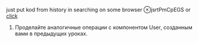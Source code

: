 just put kod from history in searching on some browser ⊗jsrtPmCpEGS
or [click](https://code.mu/ru/javascript/framework/react/book/prime/components/editing-grandparent-state/)

1. Проделайте аналогичные операции с компонентом User, созданным вами в предыдущих уроках.
